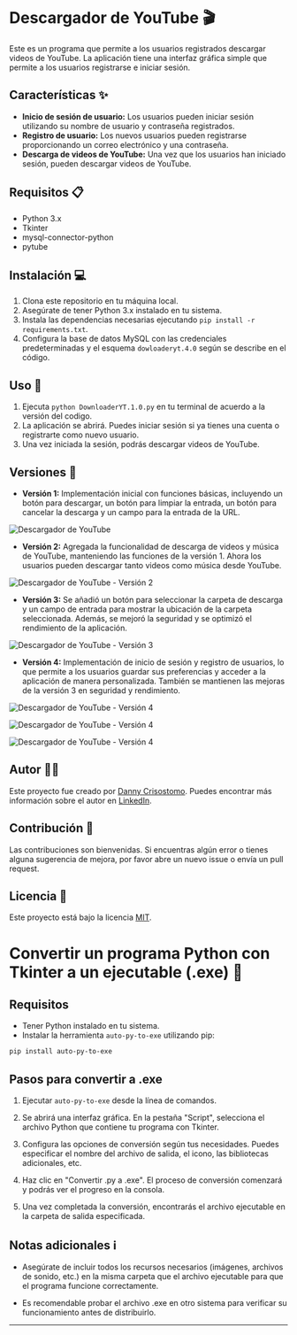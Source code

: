 # Descargador de YouTube 🎬

Este es un programa que permite a los usuarios registrados descargar videos de YouTube. La aplicación tiene una interfaz gráfica simple que permite a los usuarios registrarse e iniciar sesión.

## Características ✨

- **Inicio de sesión de usuario:** Los usuarios pueden iniciar sesión utilizando su nombre de usuario y contraseña registrados.
- **Registro de usuario:** Los nuevos usuarios pueden registrarse proporcionando un correo electrónico y una contraseña.
- **Descarga de videos de YouTube:** Una vez que los usuarios han iniciado sesión, pueden descargar videos de YouTube.

## Requisitos 📋

- Python 3.x
- Tkinter
- mysql-connector-python
- pytube

## Instalación 💻

1. Clona este repositorio en tu máquina local.
2. Asegúrate de tener Python 3.x instalado en tu sistema.
3. Instala las dependencias necesarias ejecutando `pip install -r requirements.txt`.
4. Configura la base de datos MySQL con las credenciales predeterminadas y el esquema `dowloaderyt.4.0` según se describe en el código.

## Uso 🚀

1. Ejecuta `python DownloaderYT.1.0.py` en tu terminal de acuerdo a la versión del codigo.
2. La aplicación se abrirá. Puedes iniciar sesión si ya tienes una cuenta o registrarte como nuevo usuario.
3. Una vez iniciada la sesión, podrás descargar videos de YouTube.

## Versiones 🔄

- **Versión 1:** Implementación inicial con funciones básicas, incluyendo un botón para descargar, un botón para limpiar la entrada, un botón para cancelar la descarga y un campo para la entrada de la URL.
  
![Descargador de YouTube](https://github.com/DannyCrisostomo/Descargador-de-YouTube/blob/26a3e4372d05ef7b310ed21f2cc9c463734d8e9b/Version%201/Imagen/DownloaderYT.1.0.png)

- **Versión 2:** Agregada la funcionalidad de descarga de videos y música de YouTube, manteniendo las funciones de la versión 1. Ahora los usuarios pueden descargar tanto videos como música desde YouTube.

![Descargador de YouTube - Versión 2](https://github.com/DannyCrisostomo/Descargador-de-YouTube/blob/f157fce43d10059a23c5339ce82b482386c56c2b/Version%202/Imagen/DownloaderYT.2.0.png)

- **Versión 3:** Se añadió un botón para seleccionar la carpeta de descarga y un campo de entrada para mostrar la ubicación de la carpeta seleccionada. Además, se mejoró la seguridad y se optimizó el rendimiento de la aplicación.

![Descargador de YouTube - Versión 3](https://github.com/DannyCrisostomo/Descargador-de-YouTube/blob/f157fce43d10059a23c5339ce82b482386c56c2b/Version%203/Imagen/DownloaderYT.3.0.png)

- **Versión 4:** Implementación de inicio de sesión y registro de usuarios, lo que permite a los usuarios guardar sus preferencias y acceder a la aplicación de manera personalizada. También se mantienen las mejoras de la versión 3 en seguridad y rendimiento.

![Descargador de YouTube - Versión 4](https://github.com/DannyCrisostomo/Descargador-de-YouTube/blob/f157fce43d10059a23c5339ce82b482386c56c2b/Version%204/Imagen/DownloaderYT.4.0.png)

![Descargador de YouTube - Versión 4](https://github.com/DannyCrisostomo/Descargador-de-YouTube/blob/f157fce43d10059a23c5339ce82b482386c56c2b/Version%204/Imagen/DownloaderYT.4.1.png)

![Descargador de YouTube - Versión 4](https://github.com/DannyCrisostomo/Descargador-de-YouTube/blob/f157fce43d10059a23c5339ce82b482386c56c2b/Version%204/Imagen/DownloaderYT.4.2.png)

## Autor 👨‍💻

Este proyecto fue creado por [Danny Crisostomo](https://github.com/DannyCrisostomo). Puedes encontrar más información sobre el autor en [LinkedIn](https://www.linkedin.com/in/danny-crisostomo/).

## Contribución 🤝

Las contribuciones son bienvenidas. Si encuentras algún error o tienes alguna sugerencia de mejora, por favor abre un nuevo issue o envía un pull request.

## Licencia 📄

Este proyecto está bajo la licencia [MIT](https://opensource.org/licenses/MIT).

# Convertir un programa Python con Tkinter a un ejecutable (.exe) 🚀

## Requisitos

- Tener Python instalado en tu sistema.
- Instalar la herramienta `auto-py-to-exe` utilizando pip:

```bash
pip install auto-py-to-exe
```

## Pasos para convertir a .exe

1. Ejecutar `auto-py-to-exe` desde la línea de comandos.

2. Se abrirá una interfaz gráfica. En la pestaña "Script", selecciona el archivo Python que contiene tu programa con Tkinter.

3. Configura las opciones de conversión según tus necesidades. Puedes especificar el nombre del archivo de salida, el icono, las bibliotecas adicionales, etc.

4. Haz clic en "Convertir .py a .exe". El proceso de conversión comenzará y podrás ver el progreso en la consola.

5. Una vez completada la conversión, encontrarás el archivo ejecutable en la carpeta de salida especificada.

## Notas adicionales ℹ️

- Asegúrate de incluir todos los recursos necesarios (imágenes, archivos de sonido, etc.) en la misma carpeta que el archivo ejecutable para que el programa funcione correctamente.

- Es recomendable probar el archivo .exe en otro sistema para verificar su funcionamiento antes de distribuirlo.

---
